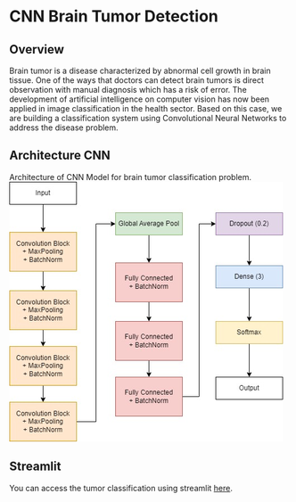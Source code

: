 # CNN Brain Tumor Detection
## **Overview**
Brain tumor is a disease characterized by abnormal cell growth in brain tissue. One of the ways that doctors can detect brain tumors is direct observation with manual diagnosis which has a risk of error. The development of artificial intelligence on computer vision has now been applied in image classification in the health sector. Based on this case, we are building a classification system using Convolutional Neural Networks to address the disease problem.

## **Architecture CNN**
Architecture of CNN Model for brain tumor classification problem.
![Output](cnn.jpg)

## Streamlit
You can access the tumor classification using streamlit [here](https://brain-tumor-detection-cnn-f2ssv6c85htz8feizqyzat.streamlit.app/).